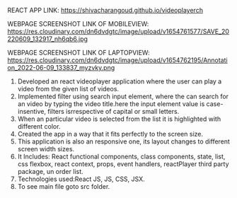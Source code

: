 REACT APP LINK: https://shivacharangoud.github.io/videoplayerch 

WEBPAGE SCREENSHOT LINK OF MOBILEVIEW: https://res.cloudinary.com/dn6dvdgtc/image/upload/v1654761577/SAVE_20220609_132917_nh6qb6.jpg

WEBPAGE SCREENSHOT LINK OF LAPTOPVIEW: https://res.cloudinary.com/dn6dvdgtc/image/upload/v1654762195/Annotation_2022-06-09_133837_myzvky.png


1.  Developed an react videoplayer application where the user can play a video from the given list of videos.
2.  Implemented filter using search input element, where the can search for an video by typing the video title.here the input element value is case-insentive, filters isrrespective of  capital or small letters.
3.  When an particular video is selected from the list it is highlighted with different color.
4.  Created the app in a way that it fits perfectly to the screen size.
5.  This application is also an responsive one, its layout changes to different screen width sizes.
6.  It Includes: React functional components, class components, state, list, css flexbox, react context, props, event handlers, reactPlayer third party package, un order list.
7.  Technologies used:React JS, JS, CSS, JSX.
8.  To see main file goto src folder.
